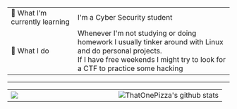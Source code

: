<table>
  <tr>
    <td width= "30%">🌱 What I’m currently learning</td>
    <td width= "70%">I'm a Cyber Security student</td>
  </tr>
  <tr>
    <td width= "30%">🔭 What I do</td>
    <td width= "70%">Whenever I'm not studying or doing homework I usually tinker around with Linux and do personal projects.<br/>If I have free weekends I might try to look for a CTF to practice some hacking</td>
  </tr>
</table>

---

<table>
  <tr>
    <td width="50%"> <!-- <img src="https://github-readme-stats.vercel.app/api/top-langs/?username=ThatOnePizza&layout=compact&show_icons=true&include_all_commits=true&count_private=true&hide=TeX&langs_count=10&theme=radical" alt="Top Langs"> --> <img src="https://api.githubtrends.io/user/svg/ThatOnePizza/langs?time_range=one_year&compact=True&theme=dark"> </td>
    <td width= "50%"> <img src="https://github-readme-stats.vercel.app/api?username=ThatOnePizza&hide=stars,prs,issues&count_private=true&show_icons=true&theme=radical" alt="ThatOnePizza's github stats"> </td>
  </tr>
</table>
